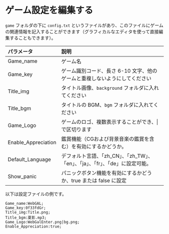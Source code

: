 # ゲーム設定を編集する

`game` フォルダの下に `config.txt` というファイルがあり、このファイルにゲームの関連情報を記入することができます（グラフィカルなエディタを使って直接編集することもできます）。

| パラメータ | 説明 |
| :------------ | :----------------------------------------------- |
| Game_name | ゲーム名 |
| Game_key | ゲーム識別コード、長さ 6-10 文字、他のゲームと重複しないようにしてください |
| Title_img | タイトル画像、`background` フォルダに入れてください |
| Title_bgm | タイトルの BGM、`bgm` フォルダに入れてください |
| Game_Logo | ゲームのロゴ、複数表示することができ、\| で区切ります |
| Enable_Appreciation     | 鑑賞機能（CGおよび背景音楽の鑑賞を含む）を有効にするかどうか。    |
| Default_Language     | デフォルト言語、「zh_CN」、「zh_TW」、「en」、「ja」、「fr」、「de」に設定可能。 |
| Show_panic     | パニックボタン機能を有効にするかどうか、true または false に設定 |

以下は設定ファイルの例です。

``` text
Game_name:WebGAL;
Game_key:0f33fdGr;
Title_img:Title.png;
Title_bgm:夏影.mp3;
Game_Logo:WebGalEnter.png|bg.png;
Enable_Appreciation:true;
```
